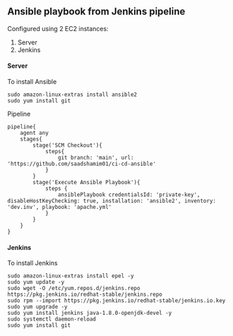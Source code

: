 ## Ansible playbook from Jenkins pipeline



Configured using 2 EC2 instances:

1. Server
2. Jenkins

#### Server

To install Ansible

```
sudo amazon-linux-extras install ansible2
sudo yum install git
```

Pipeline 

```
pipeline{
    agent any
    stages{
        stage('SCM Checkout'){
            steps{
                git branch: 'main', url: 'https://github.com/saadshamim01/ci-cd-ansible'
            }
        }
        stage('Execute Ansible Playbook'){
            steps {
                ansiblePlaybook credentialsId: 'private-key', disableHostKeyChecking: true, installation: 'ansible2', inventory: 'dev.inv', playbook: 'apache.yml'
            }
        }
    }
}
```

#### Jenkins 

To install Jenkins

```
sudo amazon-linux-extras install epel -y
sudo yum update -y
sudo wget -O /etc/yum.repos.d/jenkins.repo     https://pkg.jenkins.io/redhat-stable/jenkins.repo 
sudo rpm --import https://pkg.jenkins.io/redhat-stable/jenkins.io.key 
sudo yum upgrade -y
sudo yum install jenkins java-1.8.0-openjdk-devel -y
sudo systemctl daemon-reload
sudo yum install git
```

# 
